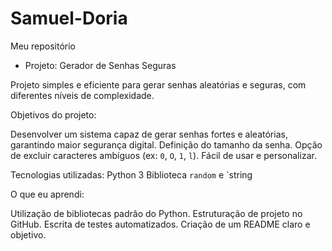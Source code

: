 # Samuel-Doria
Meu repositório 

- Projeto: Gerador de Senhas Seguras

Projeto simples e eficiente para gerar senhas aleatórias e seguras, com diferentes níveis de complexidade.

Objetivos do projeto: 

Desenvolver um sistema capaz de gerar senhas fortes e 
aleatórias, garantindo maior segurança digital.
Definição do tamanho da senha.
Opção de excluir caracteres ambíguos (ex: `0`, `O`, `1`, `l`).
Fácil de usar e personalizar.

Tecnologias utilizadas:
Python 3
Biblioteca `random` e `string

O que eu aprendi:

Utilização de bibliotecas padrão do Python.
Estruturação de projeto no GitHub.
Escrita de testes automatizados.
Criação de um README claro e objetivo.
